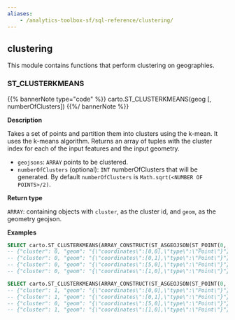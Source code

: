 ```yaml
---
aliases:
    - /analytics-toolbox-sf/sql-reference/clustering/
---
```

## clustering

<div class="badges"><div class="advanced"></div></div>

This module contains functions that perform clustering on geographies.


### ST_CLUSTERKMEANS

{{% bannerNote type="code" %}}
carto.ST_CLUSTERKMEANS(geog [, numberOfClusters])
{{%/ bannerNote %}}

**Description**

Takes a set of points and partition them into clusters using the k-mean. It uses the k-means algorithm. Returns an array of tuples with the cluster index for each of the input features and the input geometry.

* `geojsons`: `ARRAY` points to be clustered.
* `numberOfClusters` (optional): `INT` numberOfClusters that will be generated. By default `numberOfClusters` is `Math.sqrt(<NUMBER OF POINTS>/2)`.

**Return type**

`ARRAY`: containing objects with `cluster`, as the cluster id, and `geom`, as the geometry geojson.

**Examples**

```sql
SELECT carto.ST_CLUSTERKMEANS(ARRAY_CONSTRUCT(ST_ASGEOJSON(ST_POINT(0, 0))::STRING, ST_ASGEOJSON(ST_POINT(0, 1))::STRING, ST_ASGEOJSON(ST_POINT(5, 0))::STRING, ST_ASGEOJSON(ST_POINT(1, 0))::STRING));
-- {"cluster": 0, "geom": "{\"coordinates\":[0,0],\"type\":\"Point\"}"}
-- {"cluster": 0, "geom": "{\"coordinates\":[0,1],\"type\":\"Point\"}"}
-- {"cluster": 0, "geom": "{\"coordinates\":[5,0],\"type\":\"Point\"}"}
-- {"cluster": 0, "geom": "{\"coordinates\":[1,0],\"type\":\"Point\"}"}
```

```sql
SELECT carto.ST_CLUSTERKMEANS(ARRAY_CONSTRUCT(ST_ASGEOJSON(ST_POINT(0, 0))::STRING, ST_ASGEOJSON(ST_POINT(0, 1))::STRING, ST_ASGEOJSON(ST_POINT(5, 0))::STRING, ST_ASGEOJSON(ST_POINT(1, 0))::STRING), 2);
-- {"cluster": 1, "geom": "{\"coordinates\":[0,0],\"type\":\"Point\"}"}
-- {"cluster": 1, "geom": "{\"coordinates\":[0,1],\"type\":\"Point\"}"}
-- {"cluster": 0, "geom": "{\"coordinates\":[5,0],\"type\":\"Point\"}"}
-- {"cluster": 1, "geom": "{\"coordinates\":[1,0],\"type\":\"Point\"}"}
```
